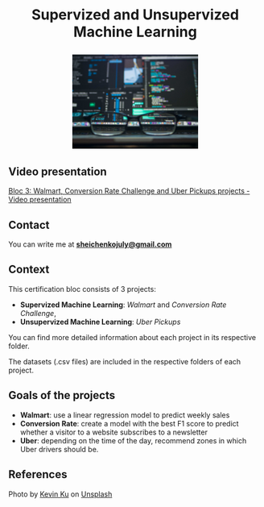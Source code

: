 # <p align="center">Supervized and Unsupervized Machine Learning</p>

<p align="center"> <img src="ml_illustration.jpg" width="250"> </p>


## Video presentation

[Bloc 3: Walmart, Conversion Rate Challenge and Uber Pickups projects - Video presentation](https://share.vidyard.com/watch/VCRh8Hrppion5bxB5KjUMz?)

## Contact

You can write me at **sheichenkojuly@gmail.com**

## Context 

This certification bloc consists of 3 projects:
- **Supervized Machine Learning**: *Walmart* and *Conversion Rate Challenge*,
- **Unsupervized Machine Learning**: *Uber Pickups*

You can find more detailed information about each project in its respective folder.

The datasets (.csv files) are included in the respective folders of each project. 

## Goals of the projects
 - **Walmart**: use a linear regression model to predict weekly sales 
 - **Conversion Rate**: create a model with the best F1 score to predict whether a visitor to a website subscribes to a newsletter
 - **Uber**: depending on the time of the day, recommend zones in which Uber drivers should be. 

## References

Photo by <a href="https://unsplash.com/@ikukevk?utm_source=unsplash&utm_medium=referral&utm_content=creditCopyText">Kevin Ku</a> on <a href="https://unsplash.com/photos/w7ZyuGYNpRQ?utm_source=unsplash&utm_medium=referral&utm_content=creditCopyText">Unsplash</a>
  